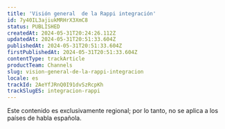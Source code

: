 ```yaml
---
title: 'Visión general  de la Rappi integración'
id: 7y40IL3ajiukMRHrX3XmC8
status: PUBLISHED
createdAt: 2024-05-31T20:24:26.112Z
updatedAt: 2024-05-31T20:51:33.604Z
publishedAt: 2024-05-31T20:51:33.604Z
firstPublishedAt: 2024-05-31T20:51:33.604Z
contentType: trackArticle
productTeam: Channels
slug: vision-general-de-la-rappi-integracion
locale: es
trackId: 2AeYfJRnQ0I91dvSzRcpKh
trackSlugES: integracion-rappi
---
```


<div class="alert alert-warning" role="alert">
  Este contenido es exclusivamente regional; 
por lo tanto, no se aplica a los países de habla española.
</div>
